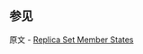 ## 参见

原文 - [Replica Set Member States]( https://docs.mongodb.com/manual/reference/replica-states/ )

